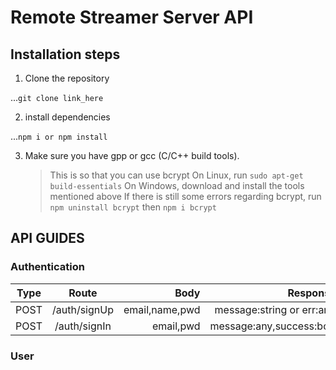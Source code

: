 # Remote Streamer Server API

## Installation steps

1. Clone the repository

...`git clone link_here`

2. install dependencies

...`npm i or npm install`

3. Make sure you have gpp or gcc (C/C++ build tools).
   > This is so that you can use bcrypt
   > On Linux, run `sudo apt-get build-essentials`
   > On Windows, download and install the tools mentioned above
   > If there is still some errors regarding bcrypt, run `npm uninstall bcrypt` then `npm i bcrypt`

## API GUIDES

### Authentication

| Type |    Route     |           Body |                 Response                  |
| ---- | :----------: | -------------: | :---------------------------------------: |
| POST | /auth/signUp | email,name,pwd | message:string or err:any, errCode:string |
| POST | /auth/signIn |      email,pwd | message:any,success:boolean,token:string  |

### User
